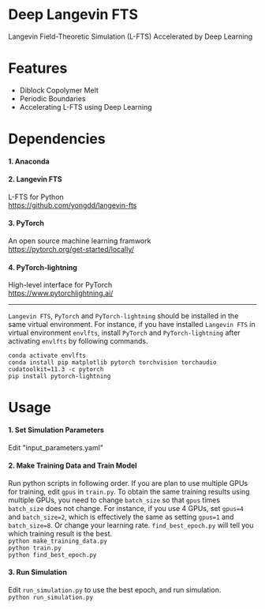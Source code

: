 # Deep Langevin FTS
Langevin Field-Theoretic Simulation (L-FTS) Accelerated by Deep Learning

# Features
* Diblock Copolymer Melt
* Periodic Boundaries  
* Accelerating L-FTS using Deep Learning

# Dependencies

#### 1. Anaconda

#### 2. Langevin FTS
  L-FTS for Python   
  https://github.com/yongdd/langevin-fts

#### 3. PyTorch
  An open source machine learning framwork   
  https://pytorch.org/get-started/locally/

#### 4. PyTorch-lightning
  High-level interface for PyTorch   
  https://www.pytorchlightning.ai/

* * *
`Langevin FTS`, `PyTorch` and `PyTorch-lightning` should be installed in the same virtual environment. For instance, if you have installed `Langevin FTS` in virtual environment `envlfts`, install `PyTorch` and `PyTorch-lightning` after activating `envlfts` by following commands.   
   
  `conda activate envlfts`   
  `conda install pip matplotlib pytorch torchvision torchaudio cudatoolkit=11.3 -c pytorch`   
  `pip install pytorch-lightning`   
  
# Usage

#### 1. Set Simulation Parameters
Edit "input_parameters.yaml"  

#### 2. Make Training Data and Train Model
Run python scripts in following order. If you are plan to use multiple GPUs for training, edit `gpus` in `train.py`. To obtain the same training results using multiple GPUs, you need to change `batch_size` so that `gpus` times `batch_size` does not change. For instance, if you use 4 GPUs, set `gpus=4` and `batch_size=2`, which is effectively the same as setting `gpus=1` and `batch_size=8`. Or change your learning rate. `find_best_epoch.py` will tell you which training result is the best.   
  `python make_training_data.py`  
  `python train.py`   
  `python find_best_epoch.py`  
#### 3. Run Simulation
Edit `run_simulation.py` to use the best epoch, and run simulation.   
  `python run_simulation.py`  
